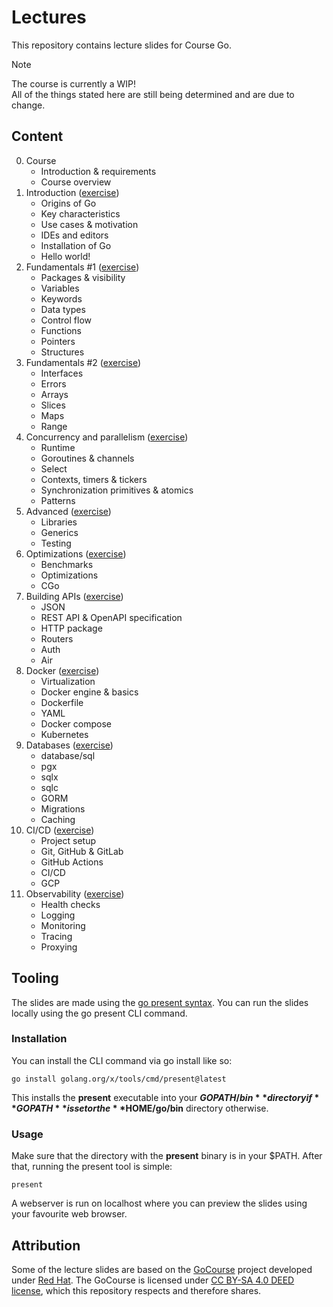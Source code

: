 # Lectures

This repository contains lecture slides for Course Go.

> [!NOTE]
> The course is currently a WIP! \
> All of the things stated here are still being determined and are due to change.

## Content

0. Course
    - Introduction & requirements
    - Course overview
1. Introduction ([exercise](https://github.com/course-go/exercises/blob/master/01-workspace-setup-and-project-basics/README.md))
    - Origins of Go
    - Key characteristics
    - Use cases & motivation
    - IDEs and editors
    - Installation of Go
    - Hello world!
2. Fundamentals #1 ([exercise](https://github.com/course-go/exercises/blob/master/02-simple-katas/README.md))
    - Packages & visibility
    - Variables
    - Keywords
    - Data types
    - Control flow
    - Functions
    - Pointers
    - Structures
3. Fundamentals #2 ([exercise](https://github.com/course-go/exercises/blob/master/03-data-structures-katas/README.md))
    - Interfaces
    - Errors
    - Arrays
    - Slices
    - Maps
    - Range
4. Concurrency and parallelism ([exercise](https://github.com/course-go/exercises/blob/master/04-concurrency-and-parallelism/README.md))
    - Runtime
    - Goroutines & channels
    - Select
    - Contexts, timers & tickers
    - Synchronization primitives & atomics
    - Patterns
5. Advanced ([exercise](https://github.com/course-go/exercises/blob/master/05-generics-and-testing/README.md))
    - Libraries
    - Generics
    - Testing
6. Optimizations ([exercise](https://github.com/course-go/exercises/blob/master/06-pprof/README.md))
    - Benchmarks
    - Optimizations
    - CGo
7. Building APIs ([exercise](https://github.com/course-go/exercises/blob/master/07-rest-api/README.md))
    - JSON
    - REST API & OpenAPI specification
    - HTTP package
    - Routers
    - Auth
    - Air
8. Docker ([exercise](https://github.com/course-go/exercises/blob/master/08-docker/README.md))
    - Virtualization 
    - Docker engine & basics
    - Dockerfile
    - YAML
    - Docker compose
    - Kubernetes
9. Databases ([exercise](https://github.com/course-go/exercises/blob/master/09-databases/README.md))
    - database/sql
    - pgx
    - sqlx
    - sqlc
    - GORM
    - Migrations
    - Caching
10. CI/CD ([exercise](https://github.com/course-go/exercises/blob/master/10-cicd/README.md))
    - Project setup
    - Git, GitHub & GitLab
    - GitHub Actions
    - CI/CD
    - GCP
11. Observability ([exercise](https://github.com/course-go/exercises/blob/master/11-prometheus/README.md))
    - Health checks
    - Logging
    - Monitoring
    - Tracing
    - Proxying

## Tooling

The slides are made using the [go present syntax](https://pkg.go.dev/golang.org/x/tools/present).
You can run the slides locally using the go present CLI command.

### Installation

You can install the CLI command via go install like so:

```
go install golang.org/x/tools/cmd/present@latest
```

This installs the **present** executable into your 
**$GOPATH/bin** directory if **GOPATH** is set or the 
**$HOME/go/bin** directory otherwise.

### Usage

Make sure that the directory with the **present** binary is in your $PATH. After that, running the present tool is simple:

```
present
```

A webserver is run on localhost where you can preview the slides using your favourite web browser.

## Attribution

Some of the lecture slides are based on the [GoCourse](https://github.com/RedHatOfficial/GoCourse) 
project developed under [Red Hat](https://github.com/RedHatOfficial). The GoCourse is licensed under 
[CC BY-SA 4.0 DEED license](https://creativecommons.org/licenses/by-sa/4.0/deed.en), which this 
repository respects and therefore shares.

